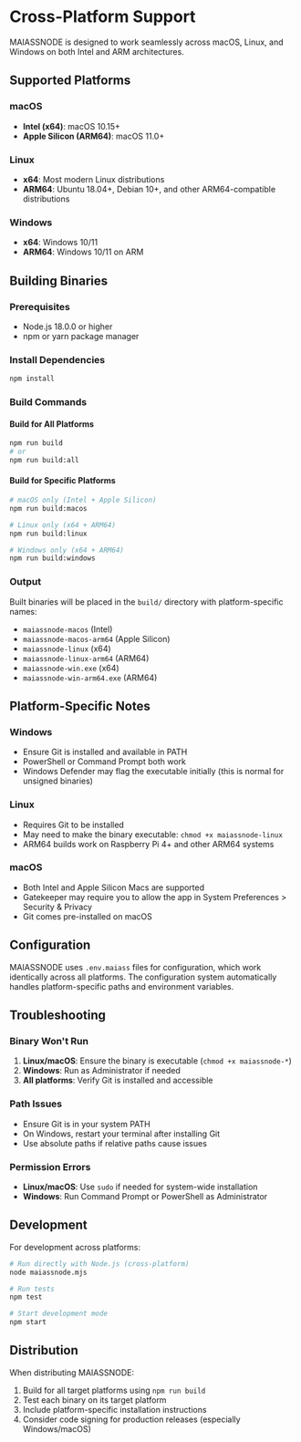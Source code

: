 # Cross-Platform Support

MAIASSNODE is designed to work seamlessly across macOS, Linux, and Windows on both Intel and ARM architectures.

## Supported Platforms

### macOS
- **Intel (x64)**: macOS 10.15+ 
- **Apple Silicon (ARM64)**: macOS 11.0+

### Linux
- **x64**: Most modern Linux distributions
- **ARM64**: Ubuntu 18.04+, Debian 10+, and other ARM64-compatible distributions

### Windows
- **x64**: Windows 10/11
- **ARM64**: Windows 10/11 on ARM

## Building Binaries

### Prerequisites
- Node.js 18.0.0 or higher
- npm or yarn package manager

### Install Dependencies
```bash
npm install
```

### Build Commands

#### Build for All Platforms
```bash
npm run build
# or
npm run build:all
```

#### Build for Specific Platforms
```bash
# macOS only (Intel + Apple Silicon)
npm run build:macos

# Linux only (x64 + ARM64)
npm run build:linux

# Windows only (x64 + ARM64)
npm run build:windows
```

### Output
Built binaries will be placed in the `build/` directory with platform-specific names:
- `maiassnode-macos` (Intel)
- `maiassnode-macos-arm64` (Apple Silicon)
- `maiassnode-linux` (x64)
- `maiassnode-linux-arm64` (ARM64)
- `maiassnode-win.exe` (x64)
- `maiassnode-win-arm64.exe` (ARM64)

## Platform-Specific Notes

### Windows
- Ensure Git is installed and available in PATH
- PowerShell or Command Prompt both work
- Windows Defender may flag the executable initially (this is normal for unsigned binaries)

### Linux
- Requires Git to be installed
- May need to make the binary executable: `chmod +x maiassnode-linux`
- ARM64 builds work on Raspberry Pi 4+ and other ARM64 systems

### macOS
- Both Intel and Apple Silicon Macs are supported
- Gatekeeper may require you to allow the app in System Preferences > Security & Privacy
- Git comes pre-installed on macOS

## Configuration

MAIASSNODE uses `.env.maiass` files for configuration, which work identically across all platforms. The configuration system automatically handles platform-specific paths and environment variables.

## Troubleshooting

### Binary Won't Run
1. **Linux/macOS**: Ensure the binary is executable (`chmod +x maiassnode-*`)
2. **Windows**: Run as Administrator if needed
3. **All platforms**: Verify Git is installed and accessible

### Path Issues
- Ensure Git is in your system PATH
- On Windows, restart your terminal after installing Git
- Use absolute paths if relative paths cause issues

### Permission Errors
- **Linux/macOS**: Use `sudo` if needed for system-wide installation
- **Windows**: Run Command Prompt or PowerShell as Administrator

## Development

For development across platforms:

```bash
# Run directly with Node.js (cross-platform)
node maiassnode.mjs

# Run tests
npm test

# Start development mode
npm start
```

## Distribution

When distributing MAIASSNODE:
1. Build for all target platforms using `npm run build`
2. Test each binary on its target platform
3. Include platform-specific installation instructions
4. Consider code signing for production releases (especially Windows/macOS)
